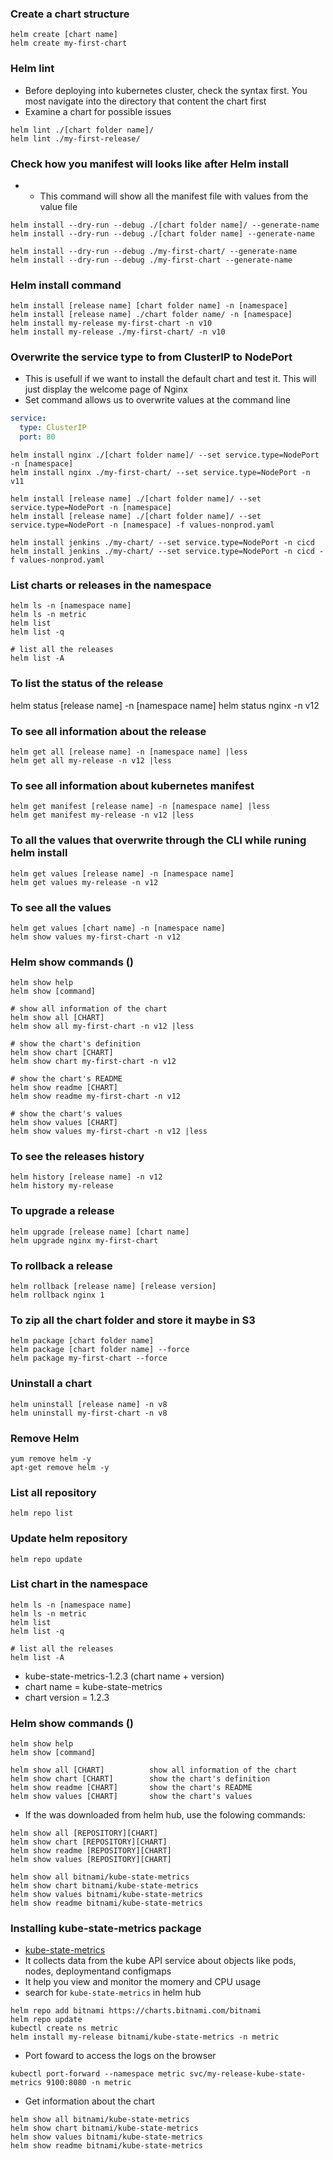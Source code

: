 ### Create a chart structure
```
helm create [chart name]
helm create my-first-chart
```

### Helm lint
* Before deploying into kubernetes cluster, check the syntax first. You most navigate into the directory that content the chart first
* Examine a chart for possible issues
```
helm lint ./[chart folder name]/
helm lint ./my-first-release/
```

### Check how you manifest will looks like after Helm install 
* * This command will show all the manifest file with values from the value file
```
helm install --dry-run --debug ./[chart folder name]/ --generate-name
helm install --dry-run --debug ./[chart folder name] --generate-name

helm install --dry-run --debug ./my-first-chart/ --generate-name
helm install --dry-run --debug ./my-first-chart --generate-name
```

### Helm install command
```
helm install [release name] [chart folder name] -n [namespace]
helm install [release name] ./chart folder name/ -n [namespace]
helm install my-release my-first-chart -n v10
helm install my-release ./my-first-chart/ -n v10
```

### Overwrite the service type to from ClusterIP to NodePort 
* This is usefull if we want to install the default chart and test it. This will just display the welcome page of Nginx
* Set command allows us to overwrite values at the command line

```yml
service:
  type: ClusterIP
  port: 80
```
```
helm install nginx ./[chart folder name]/ --set service.type=NodePort -n [namespace]
helm install nginx ./my-first-chart/ --set service.type=NodePort -n v11
```
```
helm install [release name] ./[chart folder name]/ --set service.type=NodePort -n [namespace]
helm install [release name] ./[chart folder name]/ --set service.type=NodePort -n [namespace] -f values-nonprod.yaml

helm install jenkins ./my-chart/ --set service.type=NodePort -n cicd 
helm install jenkins ./my-chart/ --set service.type=NodePort -n cicd -f values-nonprod.yaml

```

### List charts or releases in the namespace
```
helm ls -n [namespace name]
helm ls -n metric
helm list
helm list -q

# list all the releases
helm list -A
```

### To list the status of the release
helm status [release name] -n [namespace name]
helm status nginx -n v12


### To see all information about the release
```
helm get all [release name] -n [namespace name] |less
helm get all my-release -n v12 |less
```

### To see all information about kubernetes manifest
```
helm get manifest [release name] -n [namespace name] |less
helm get manifest my-release -n v12 |less
```

### To all the values that overwrite through the CLI while runing helm install
```
helm get values [release name] -n [namespace name] 
helm get values my-release -n v12 
```

### To see all the values 
```
helm get values [chart name] -n [namespace name] 
helm show values my-first-chart -n v12
```

### Helm show commands ()
```
helm show help
helm show [command]
```
```
# show all information of the chart
helm show all [CHART]   
helm show all my-first-chart -n v12 |less

# show the chart's definition
helm show chart [CHART] 
helm show chart my-first-chart -n v12

# show the chart's README      
helm show readme [CHART]       
helm show readme my-first-chart -n v12

# show the chart's values
helm show values [CHART]       
helm show values my-first-chart -n v12 |less
```

### To see the releases history
```
helm history [release name] -n v12
helm history my-release
```

### To upgrade a release
```
helm upgrade [release name] [chart name]
helm upgrade nginx my-first-chart
```

### To rollback a release
```
helm rollback [release name] [release version]
helm rollback nginx 1
```

### To zip all the chart folder and store it maybe in S3
```
helm package [chart folder name]
helm package [chart folder name] --force
helm package my-first-chart --force
```




### Uninstall a chart
```
helm uninstall [release name] -n v8
helm uninstall my-first-chart -n v8
```

### Remove Helm 
```
yum remove helm -y
apt-get remove helm -y
```

### List all repository
```
helm repo list
```

### Update helm repository
```
helm repo update
```
### List chart in the namespace
```
helm ls -n [namespace name]
helm ls -n metric
helm list
helm list -q

# list all the releases
helm list -A
```
*  kube-state-metrics-1.2.3 (chart name + version)
* chart name = kube-state-metrics
* chart version = 1.2.3

### Helm show commands ()
```
helm show help
helm show [command]
```
```
helm show all [CHART]          show all information of the chart
helm show chart [CHART]        show the chart's definition
helm show readme [CHART]       show the chart's README
helm show values [CHART]       show the chart's values
```

* If the was downloaded from helm hub, use the folowing commands:
```
helm show all [REPOSITORY][CHART]   
helm show chart [REPOSITORY][CHART]       
helm show readme [REPOSITORY][CHART]          
helm show values [REPOSITORY][CHART] 

helm show all bitnami/kube-state-metrics
helm show chart bitnami/kube-state-metrics
helm show values bitnami/kube-state-metrics
helm show readme bitnami/kube-state-metrics
```


### Installing kube-state-metrics package
* [kube-state-metrics](https://artifacthub.io/packages/helm/bitnami/kube-state-metrics)
* It collects data from the kube API service about objects like pods, nodes, deploymentand configmaps
* It help you view and monitor the momery and CPU usage
* search for `kube-state-metrics` in helm hub
```
helm repo add bitnami https://charts.bitnami.com/bitnami
helm repo update
kubectl create ns metric
helm install my-release bitnami/kube-state-metrics -n metric
```
* Port foward to access the logs on the browser
```
kubectl port-forward --namespace metric svc/my-release-kube-state-metrics 9100:8080 -n metric
```
* Get information about the chart
```
helm show all bitnami/kube-state-metrics
helm show chart bitnami/kube-state-metrics
helm show values bitnami/kube-state-metrics
helm show readme bitnami/kube-state-metrics
```







